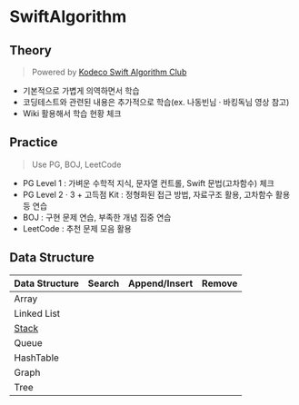 # SwiftAlgorithm

## Theory
> Powered by [Kodeco Swift Algorithm Club](https://github.com/kodecocodes/swift-algorithm-club)

- 기본적으로 가볍게 의역하면서 학습
- 코딩테스트와 관련된 내용은 추가적으로 학습(ex. 나동빈님 · 바킹독님 영상 참고)
- Wiki 활용해서 학습 현황 체크

## Practice
> Use PG, BOJ, LeetCode

- PG Level 1 : 가벼운 수학적 지식, 문자열 컨트롤, Swift 문법(고차함수) 체크
- PG Level 2 · 3 + 고득점 Kit : 정형화된 접근 방법, 자료구조 활용, 고차함수 활용 등 연습
- BOJ : 구현 문제 연습, 부족한 개념 집중 연습
- LeetCode : 추천 문제 모음 활용

## Data Structure

|Data Structure|Search|Append/Insert|Remove|
|:--|:--|:--|:--|
|Array||
|Linked List||
|[Stack](https://github.com/Taehyeon-Kim/SwiftAlgorithm/issues/17)||
|Queue||
|HashTable||
|Graph||
|Tree||
